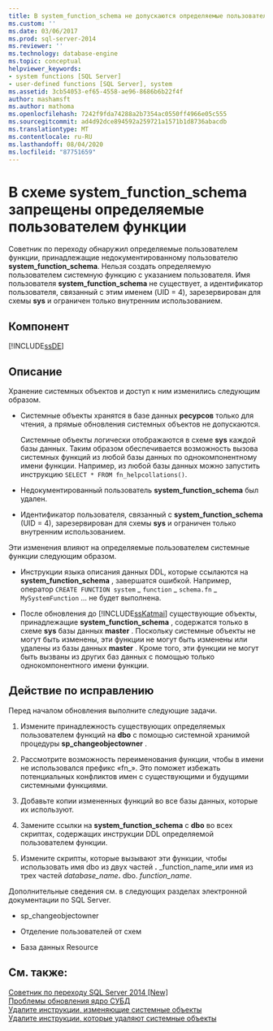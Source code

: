 ```yaml
---
title: В system_function_schema не допускаются определяемые пользователем функции | Документация Майкрософт
ms.custom: ''
ms.date: 03/06/2017
ms.prod: sql-server-2014
ms.reviewer: ''
ms.technology: database-engine
ms.topic: conceptual
helpviewer_keywords:
- system functions [SQL Server]
- user-defined functions [SQL Server], system
ms.assetid: 3cb54053-ef65-4558-ae96-8686b6b22f4f
author: mashamsft
ms.author: mathoma
ms.openlocfilehash: 7242f9fda74288a2b7354ac0550ff4966e05c555
ms.sourcegitcommit: ad4d92dce894592a259721a1571b1d8736abacdb
ms.translationtype: MT
ms.contentlocale: ru-RU
ms.lasthandoff: 08/04/2020
ms.locfileid: "87751659"
---
```

# <a name="user-defined-functions-are-not-allowed-in-system_function_schema"></a>В схеме system_function_schema запрещены определяемые пользователем функции
  Советник по переходу обнаружил определяемые пользователем функции, принадлежащие недокументированному пользователю **system_function_schema**. Нельзя создать определяемую пользователем системную функцию с указанием пользователя. Имя пользователя **system_function_schema** не существует, а идентификатор пользователя, связанный с этим именем (UID = 4), зарезервирован для схемы **sys** и ограничен только внутренним использованием.  
  
## <a name="component"></a>Компонент  
 [!INCLUDE[ssDE](../../includes/ssde-md.md)]  
  
## <a name="description"></a>Описание  
 Хранение системных объектов и доступ к ним изменились следующим образом.  
  
-   Системные объекты хранятся в базе данных **ресурсов** только для чтения, а прямые обновления системных объектов не допускаются.  
  
     Системные объекты логически отображаются в схеме **sys** каждой базы данных. Таким образом обеспечивается возможность вызова системных функций из любой базы данных по однокомпонентному имени функции. Например, из любой базы данных можно запустить инструкцию `SELECT * FROM fn_helpcollations()`.  
  
-   Недокументированный пользователь **system_function_schema** был удален.  
  
-   Идентификатор пользователя, связанный с **system_function_schema** (UID = 4), зарезервирован для схемы **sys** и ограничен только внутренним использованием.  
  
 Эти изменения влияют на определяемые пользователем системные функции следующим образом.  
  
-   Инструкции языка описания данных DDL, которые ссылаются на **system_function_schema** , завершатся ошибкой. Например, оператор `CREATE FUNCTION system` _ `function` \_ `schema.fn` \_ `MySystemFunction` ... не будет выполнена.  
  
-   После обновления до [!INCLUDE[ssKatmai](../../includes/sskatmai-md.md)] существующие объекты, принадлежащие **system_function_schema** , содержатся только в схеме **sys** базы данных **master** . Поскольку системные объекты не могут быть изменены, эти функции не могут быть изменены или удалены из базы данных **master** . Кроме того, эти функции не могут быть вызваны из других баз данных с помощью только однокомпонентного имени функции.  
  
## <a name="corrective-action"></a>Действие по исправлению  
 Перед началом обновления выполните следующие задачи.  
  
1.  Измените принадлежность существующих определяемых пользователем функций на **dbo** с помощью системной хранимой процедуры **sp_changeobjectowner** .  
  
2.  Рассмотрите возможность переименования функции, чтобы в имени не использовался префикс «fn_». Это поможет избежать потенциальных конфликтов имен с существующими и будущими системными функциями.  
  
3.  Добавьте копии измененных функций во все базы данных, которые их используют.  
  
4.  Замените ссылки на **system_function_schema** с **dbo** во всех скриптах, содержащих инструкции DDL определяемой пользователем функции.  
  
5.  Измените скрипты, которые вызывают эти функции, чтобы использовать имя dbo из двух частей **.** _function_name_или имя из трех частей _database_name_**.** dbo. *function_name*.  
  
 Дополнительные сведения см. в следующих разделах электронной документации по SQL Server.  
  
-   sp_changeobjectowner  
  
-   Отделение пользователей от схем  
  
-   База данных Resource  
  
## <a name="see-also"></a>См. также:  
 [Советник по переходу SQL Server 2014 &#91;New&#93;](sql-server-2014-upgrade-advisor.md)   
 [Проблемы обновления ядро СУБД](../../../2014/sql-server/install/database-engine-upgrade-issues.md)   
 [Удалите инструкции, изменяющие системные объекты](../../../2014/sql-server/install/remove-statements-that-modify-system-objects.md)   
 [Удалите инструкции, которые удаляют системные объекты](../../../2014/sql-server/install/remove-statements-that-drop-system-objects.md)  
  
  
